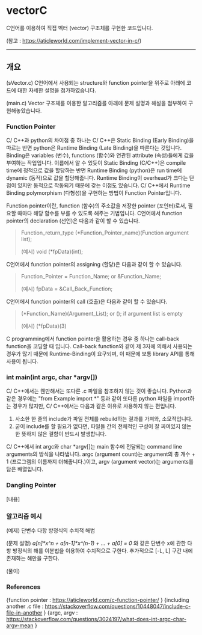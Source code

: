 # vectorC
C언어를 이용하여 직접 벡터 (vector) 구조체를 구현한 코드입니다.

(참고 : https://aticleworld.com/implement-vector-in-c/)

***

## 개요
(sVector.c) C언어에서 사용되는 structure와 function pointer을 위주로 아래에 코드에 대한 자세한 설명을 첨가하였습니다.

(main.c) Vector 구조체를 이용한 알고리즘를 아래에 문제 설명과 해설을 첨부하여 구현해놓았습니다.

### Function Pointer
C/ C++과 python의 차이점 중 하나는 C/ C++은 Static Binding (Early Binding)을 따르는 반면 python은 Runtime Binding (Late Binding)을 따른다는 것입니다. Binding은 variables (변수), functions (함수)와 연관된 attribute (속성)들에게 값을 부여하는 작업입니다. 이름에서 알 수 있듯이 Static Binding (C/C++)은 compile time에 정적으로 값을 할당하는 반면 Runtime Binding (python)은 run time에 dynamic (동적)으로 값을 할당해줍니다. Runtime Binding이 overhead가 크다는 단점이 있지만 동적으로 작동되기 때문에 갖는 이점도 있습니다. C/ C++에서 Runtime Binding polymorphism (다형성)을 구현하는 방법이 Function Pointer입니다.


Function pointer이란, function (함수)의 주소값을 저장한 pointer (포인터)로서, 필요할 때마다 해당 함수를 부를 수 있도록 해주는 기법입니다. C언어에서 function pointer의 declaration (선언)은 다음과 같이 할 수 있습니다.

> Function_return_type (*Function_Pointer_name)(Function argument list);
>
> (예시) void (*fpData)(int);


C언어에서 function pointer의 assigning (할당)은 다음과 같이 할 수 있습니다.

> Function_Pointer = Function_Name; or &Function_Name;
>
> (예시) fpData = &Call_Back_Function;


C언어에서 function pointer의 call (호출)은 다음과 같이 할 수 있습니다.

> (*Function_Name)(Argument_List); or (); if argument list is empty
>
> (예시) (*fpData)(3)


C programming에서 function pointer을 활용하는 경우 중 하나는 call-back function을 코딩할 때 입니다. Call-back function와 같이 제 3자에 의해서 사용되는 경우가 많기 때문에 Runtime-Binding이 요구되며, 이 때문에 보통 library API를 통해 사용이 됩니다.


### int main(int argc, char *argv[])
C/ C++에서는 웬만해서는 또다른 .c 파일을 참조하지 않는 것이 좋습니다. Python과 같은 경우에는 "from Example import *" 등과 같이 또다른 python 파일을 import하는 경우가 많지만, C/ C++에서는 다음과 같은 이유로 사용하지 않는 편입니다.
1. 사소한 한 줄의 include가 파일 전체를 rebuild하는 결과를 가져와, 소모적입니다.
2. 굳이 include를 할 필요가 없다면, 파일들 간의 전체적인 구성이 잘 짜여있지 않는 한 뜻하지 않은 결함이 반드시 발생합니다.


C/ C++에서 int argc와 char *argv[]는 main 함수에 전달되는 command line arguments의 방식을 나타냅니다. argc (argument count)는 argument의 총 개수 + 1 (프로그램의 이름까지 더해줍니다.)이고, argv (argument vector)는 arguments를 담은 배열입니다.


### Dangling Pointer
[내용]


### 알고리즘 예시
(예제) 단변수 다항 방정식의 수치적 해법

(문제 설명) _a[n]*x^n + a[n-1]*x^(n-1) + ... + a[0] = 0_ 와 같은 단변수 x에 관한 다항 방정식의 해를 이분법을 이용하여 수치적으로 구한다. 추가적으로 [-L, L] 구간 내에 존재하는 해만을 구한다.

(풀이) 




### References
{function pointer : https://aticleworld.com/c-function-pointer/ }
{including another .c file : https://stackoverflow.com/questions/10448047/include-c-file-in-another }
{argc, argv : https://stackoverflow.com/questions/3024197/what-does-int-argc-char-argv-mean }
